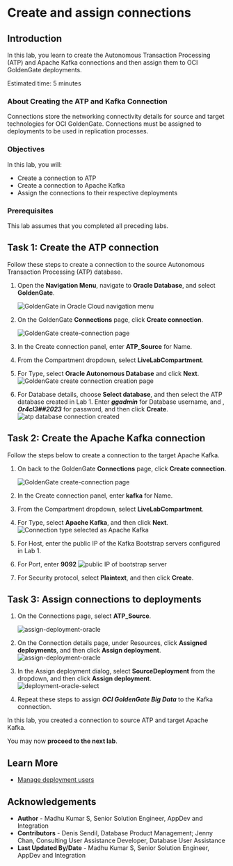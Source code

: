 # Create and assign connections

## Introduction

In this lab, you learn to create the Autonomous Transaction Processing (ATP) and Apache Kafka connections and then assign them to OCI GoldenGate deployments.

Estimated time: 5 minutes

### About Creating the ATP and Kafka Connection

Connections store the networking connectivity details for source and target technologies for OCI GoldenGate. Connections must be assigned to deployments to be used in replication processes.

### Objectives

In this lab, you will:
* Create a connection to ATP
* Create a connection to Apache Kafka
* Assign the connections to their respective deployments


### Prerequisites

This lab assumes that you completed all preceding labs.

## Task 1: Create the ATP connection

Follow these steps to create a connection to the source Autonomous Transaction Processing (ATP) database.

1.  Open the **Navigation Menu**, navigate to **Oracle Database**, and select **GoldenGate**.

    ![GoldenGate in Oracle Cloud navigation menu](images/database-goldengate.png " ")

2.  On the GoldenGate **Connections** page, click **Create connection**.

    ![GoldenGate create-connection page](images/connection-select.png " ")

3.  In the Create connection panel, enter **ATP_Source** for Name.

4.  From the Compartment dropdown, select **LiveLabCompartment**.

5.  For Type, select **Oracle Autonomous Database** and click **Next**.
    ![GoldenGate create connection creation page](images/oci-connection-choose.png " ")

6.  For Database details, choose **Select database**, and then select the ATP database created in Lab 1. Enter ***ggadmin*** for Database username, and , ***Or4cl3##2023*** for password, and then click  **Create**.
    ![atp database connection created](images/create-atp-connection.png " ")



## Task 2: Create the Apache Kafka connection

Follow the steps below to create a connection to the target  Apache Kafka.

1.  On back to the GoldenGate **Connections** page, click **Create connection**.

    ![GoldenGate create-connection page](images/connection-select.PNG " ")

2.  In the Create connection panel, enter **kafka** for Name.

3.  From the Compartment dropdown, select **LiveLabCompartment**.

4.  For Type, select **Apache Kafka**, and then click **Next**.
    ![Connection type selected as Apache Kafka](images/kafka-connection-choose.png " ")

5.  For Host, enter the public IP of the Kafka Bootstrap servers configured in Lab 1.

6.  For Port, enter **9092**
    ![public IP of bootstrap server](images/bootstrap-server-details.png " ")
7.  For Security protocol, select **Plaintext**, and then click **Create**.

## Task 3: Assign connections to deployments

1. On the Connections page, select **ATP_Source**.

    ![assign-deployment-oracle](images/connection-page.png " ")

2. On the Connection details page, under Resources, click **Assigned deployments**, and then click **Assign deployment**.
    ![assign-deployment-oracle](images/assign-deployment-oracle.PNG " ")

3.	In the Assign deployment dialog, select **SourceDeployment** from the dropdown, and then click **Assign deployment**.
    ![deployment-oracle-select](images/deployment-oracle-select.png " ")

4.	Repeat these steps to assign ***OCI GoldenGate Big Data*** to the Kafka connection.


In this lab, you created a connection to source ATP and target Apache Kafka.

You may now **proceed to the next lab**.

## Learn More

* [Manage deployment users](https://docs.oracle.com/en/cloud/paas/goldengate-service/using/manage-user-accounts.html#GUID-56E2E146-7713-4094-8BEC-7C138064EB21)

## Acknowledgements
* **Author** - Madhu Kumar S, Senior Solution Engineer, AppDev and Integration
* **Contributors** -  Denis Sendil, Database Product Management; Jenny Chan, Consulting User Assistance Developer, Database User Assistance
* **Last Updated By/Date** - Madhu Kumar S, Senior Solution Engineer, AppDev and Integration